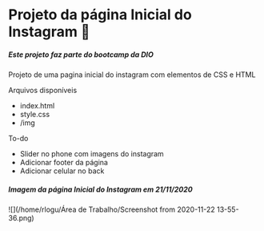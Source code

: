 # Projeto da página Inicial do Instagram :camera_flash:

##### Este projeto faz parte do bootcamp da DIO

Projeto de uma pagina inicial do instagram com elementos de CSS e HTML

Arquivos disponíveis

* index.html
* style.css
* /img

To-do

* Slider no phone com imagens do instagram
* Adicionar footer da página
* Adicionar celular no back

##### Imagem da página Inicial do Instagram em 21/11/2020

![](/home/rlogu/Área de Trabalho/Screenshot from 2020-11-22 13-55-36.png)

